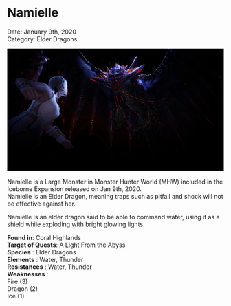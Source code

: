 # **Namielle**
Date: January 9th, 2020  
Category: Elder Dragons

![alt](images/Namielle.png)

Namielle is a Large Monster in Monster Hunter World (MHW) included in the Iceborne Expansion released on Jan 9th, 2020.  
Namielle is an Elder Dragon, meaning traps such
as pitfall and shock will not be effective against her.
    
Namielle is an elder dragon said to be able to command water, using it as a shield while exploding with bright glowing lights.
    
**Found in**: Coral Highlands  
**Target of Quests**: A Light From the Abyss  
**Species** : Elder Dragons  
**Elements** : Water, Thunder  
**Resistances** : Water, Thunder  
**Weaknesses** :  
Fire (3)  
Dragon (2)  
Ice (1)
